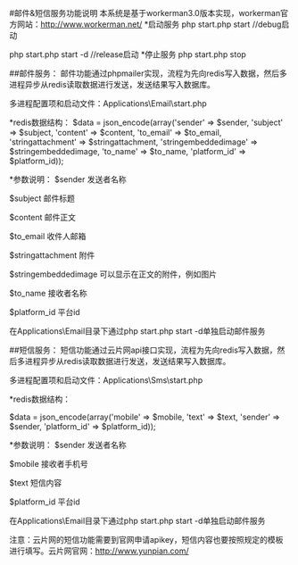 #邮件&短信服务功能说明
本系统是基于workerman3.0版本实现，workerman官方网站：http://www.workerman.net/
*启动服务
php start.php start		//debug启动

php start.php start -d	//release启动
*停止服务
php start.php stop

##邮件服务：
邮件功能通过phpmailer实现，流程为先向redis写入数据，然后多进程异步从redis读取数据进行发送，发送结果写入数据库。

多进程配置项和启动文件：Applications\Email\start.php

*redis数据结构：
$data = json_encode(array('sender' => $sender, 'subject' => $subject,
            'content' => $content, 'to_email' => $to_email, 'stringattachment' => $stringattachment, 
			'stringembeddedimage' => $stringembeddedimage, 'to_name' => $to_name, 'platform_id' => $platform_id));
			
*参数说明：
$sender					发送者名称

$subject				邮件标题

$content				邮件正文

$to_email				收件人邮箱

$stringattachment		附件

$stringembeddedimage	可以显示在正文的附件，例如图片

$to_name				接收者名称

$platform_id			平台id

在Applications\Email目录下通过php start.php start -d单独启动邮件服务


##短信服务：
短信功能通过云片网api接口实现，流程为先向redis写入数据，然后多进程异步从redis读取数据进行发送，发送结果写入数据库。

多进程配置项和启动文件：Applications\Sms\start.php

*redis数据结构：

$data = json_encode(array('mobile' => $mobile, 'text' => $text, 'sender' => $sender, 'platform_id' => $platform_id));

*参数说明：
$sender					发送者名称

$mobile					接收者手机号

$text					短信内容

$platform_id			平台id

在Applications\Email目录下通过php start.php start -d单独启动邮件服务

注意：云片网的短信功能需要到官网申请apikey，短信内容也要按照规定的模板进行填写。云片网官网：http://www.yunpian.com/
